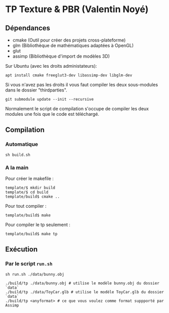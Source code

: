 # TP Texture & PBR (Valentin Noyé)

## Dépendances

- cmake (Outil pour créer des projets cross-plateforme)
- glm (Bibliothèque de mathématiques adaptées à OpenGL)
- glut
- assimp (Bibliothèque d'import de modèles 3D)

Sur Ubuntu (avec les droits administateurs):
```
apt install cmake freeglut3-dev libassimp-dev libglm-dev
```

Si vous n'avez pas les droits il vous faut compiler les deux sous-modules dans le dossier "thirdparties".
```
git submodule update --init --recursive
```
Normalement le script de compilation s'occupe de compiler les deux modules une fois que le code est téléchargé.

## Compilation

### Automatique

```
sh build.sh
```

### A la main
Pour créer le makefile :
```
template/$ mkdir build
template/$ cd build
template/build$ cmake ..
```

Pour tout compiler :
```
template/build$ make
```

Pour compiler le tp seulement :
```
template/build$ make tp
```

## Exécution

### Par le script `run.sh`
```
sh run.sh ./data/bunny.obj
```

```
./build/tp ./data/bunny.obj # utilise le modèle bunny.obj du dossier `data`
./build/tp ./data/ToyCar.glb # utilise le modèle ToyCar.glb du dossier `data`
./build/tp <anyformat> # ce que vous voulez comme format suppporté par Assimp
```


